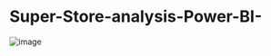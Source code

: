 # Super-Store-analysis-Power-BI-

![image](https://github.com/user-attachments/assets/ffa29e81-144a-4384-95ef-f2d38ef0701f)
